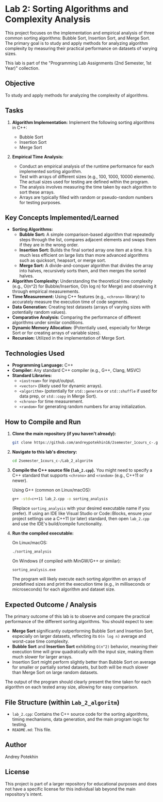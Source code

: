 # Lab 2: Sorting Algorithms and Complexity Analysis

This project focuses on the implementation and empirical analysis of three common sorting algorithms: Bubble Sort, Insertion Sort, and Merge Sort. The primary goal is to study and apply methods for analyzing algorithm complexity by measuring their practical performance on datasets of varying sizes.

This lab is part of the "Programming Lab Assignments (2nd Semester, 1st Year)" collection.

## Objective

To study and apply methods for analyzing the complexity of algorithms.

## Tasks

1.  **Algorithm Implementation:**
    Implement the following sorting algorithms in C++:
    *   Bubble Sort
    *   Insertion Sort
    *   Merge Sort

2.  **Empirical Time Analysis:**
    *   Conduct an empirical analysis of the runtime performance for each implemented sorting algorithm.
    *   Test with arrays of different sizes (e.g., 100, 1000, 10000 elements). The actual sizes used for testing are defined within the program.
    *   The analysis involves measuring the time taken by each algorithm to sort these arrays.
    *   Arrays are typically filled with random or pseudo-random numbers for testing purposes.

## Key Concepts Implemented/Learned

-   **Sorting Algorithms:**
    -   **Bubble Sort:** A simple comparison-based algorithm that repeatedly steps through the list, compares adjacent elements and swaps them if they are in the wrong order.
    -   **Insertion Sort:** Builds the final sorted array one item at a time. It is much less efficient on large lists than more advanced algorithms such as quicksort, heapsort, or merge sort.
    -   **Merge Sort:** A divide-and-conquer algorithm that divides the array into halves, recursively sorts them, and then merges the sorted halves.
-   **Algorithm Complexity:** Understanding the theoretical time complexity (e.g., O(n^2) for Bubble/Insertion, O(n log n) for Merge) and observing it through empirical measurements.
-   **Time Measurement:** Using C++ features (e.g., `<chrono>` library) to accurately measure the execution time of code segments.
-   **Data Generation:** Creating test datasets (arrays of varying sizes with potentially random values).
-   **Comparative Analysis:** Comparing the performance of different algorithms under similar conditions.
-   **Dynamic Memory Allocation:** (Potentially used, especially for Merge Sort or for creating arrays of variable sizes).
-   **Recursion:** Utilized in the implementation of Merge Sort.

## Technologies Used

-   **Programming Language:** C++
-   **Compiler:** Any standard C++ compiler (e.g., G++, Clang, MSVC)
-   **Standard Libraries:**
    -   `<iostream>` for input/output.
    -   `<vector>` (likely used for dynamic arrays).
    -   `<algorithm>` (potentially for `std::generate` or `std::shuffle` if used for data prep, or `std::copy` in Merge Sort).
    -   `<chrono>` for time measurement.
    -   `<random>` for generating random numbers for array initialization.

## How to Compile and Run

1.  **Clone the main repository (if you haven't already):**
    ```bash
    git clone https://github.com/andreypotekhin16/2semester_1cours_c-.git
    ```

2.  **Navigate to this lab's directory:**
    ```bash
    cd 2semester_1cours_c-/Lab_2_algoritm
    ```

3.  **Compile the C++ source file (`lab_2.cpp`).**
    You might need to specify a C++ standard that supports `<chrono>` and `<random>` (e.g., C++11 or newer).

    Using G++ (common on Linux/macOS):
    ```bash
    g++ -std=c++11 lab_2.cpp -o sorting_analysis
    ```
    (Replace `sorting_analysis` with your desired executable name if you prefer).
    If using an IDE like Visual Studio or Code::Blocks, ensure your project settings use a C++11 (or later) standard, then open `lab_2.cpp` and use the IDE's build/compile functionality.

4.  **Run the compiled executable:**

    On Linux/macOS:
    ```bash
    ./sorting_analysis
    ```
    On Windows (if compiled with MinGW/G++ or similar):
    ```bash
    sorting_analysis.exe
    ```
    The program will likely execute each sorting algorithm on arrays of predefined sizes and print the execution time (e.g., in milliseconds or microseconds) for each algorithm and dataset size.

## Expected Outcome / Analysis

The primary outcome of this lab is to observe and compare the practical performance of the different sorting algorithms. You should expect to see:
-   **Merge Sort** significantly outperforming Bubble Sort and Insertion Sort, especially on larger datasets, reflecting its `O(n log n)` average and worst-case time complexity.
-   **Bubble Sort** and **Insertion Sort** exhibiting `O(n^2)` behavior, meaning their execution time will grow quadratically with the input size, making them much slower for larger arrays.
-   Insertion Sort might perform slightly better than Bubble Sort on average for smaller or partially sorted datasets, but both will be much slower than Merge Sort on large random datasets.

The output of the program should clearly present the time taken for each algorithm on each tested array size, allowing for easy comparison.

## File Structure (within `Lab_2_algoritm`)

-   `lab_2.cpp`: Contains the C++ source code for the sorting algorithms, timing mechanisms, data generation, and the main program logic for testing.
-   `README.md`: This file.

## Author

Andrey Potekhin

## License

This project is part of a larger repository for educational purposes and does not have a specific license for this individual lab beyond the main repository's intent.

